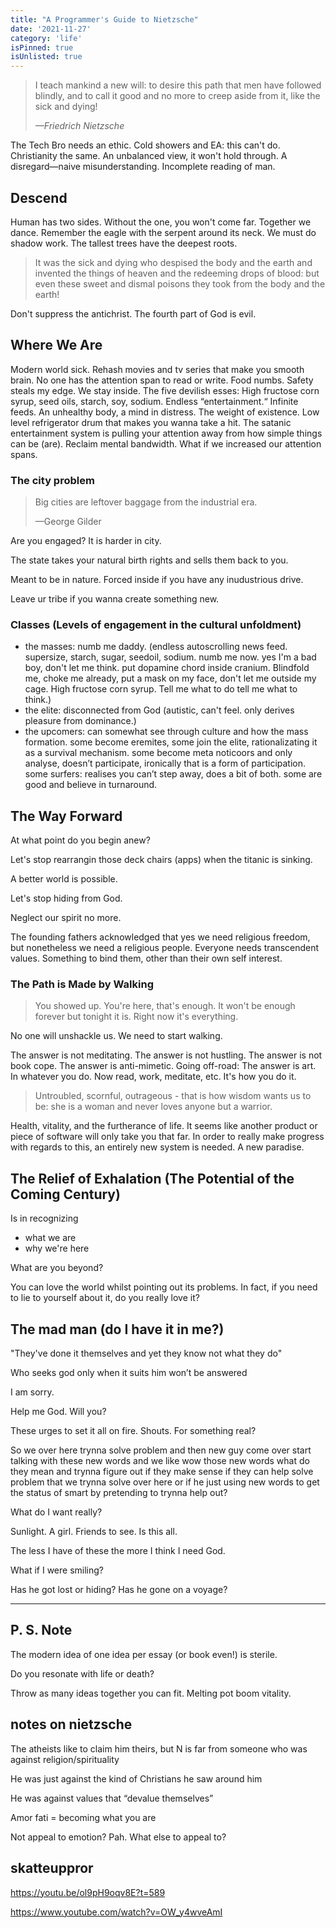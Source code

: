 ```yaml
---
title: "A Programmer's Guide to Nietzsche"
date: '2021-11-27'
category: 'life'
isPinned: true
isUnlisted: true
---
```


> I teach mankind a new will: to desire this path that men
have followed blindly, and to call it good and no more to
creep aside from it, like the sick and dying!
>
> <cite>—Friedrich Nietzsche</cite>

The Tech Bro needs an ethic. Cold showers and EA: this can't do. Christianity the same. An unbalanced view, it won't hold through. A disregard—naive misunderstanding. Incomplete reading of man.

## Descend

Human has two sides. Without the one, you won't come far. Together we dance. Remember the eagle with the serpent around its neck. We must do shadow work. The tallest trees have the deepest roots.

> It was the sick and dying who despised the body and the earth and invented the things of heaven and the redeeming
drops of blood: but even these sweet and dismal poisons they took from the body and the earth!
>

Don't suppress the antichrist. The fourth part of God is evil.

## Where We Are

Modern world sick. Rehash movies and tv series that make you smooth brain. No one has the attention span to read or write. Food numbs. Safety steals my edge. We stay inside. The five devilish esses: High fructose corn syrup, seed oils, starch, soy, sodium. Endless “entertainment.“ Infinite feeds. An unhealthy body, a mind in distress. The weight of existence. Low level refrigerator drum that makes you wanna take a hit. The satanic entertainment system is pulling your attention away from how simple things can be (are). Reclaim mental bandwidth. What if we increased our attention spans.

### The city problem

> Big cities are leftover baggage from the industrial era.
>
> —George Gilder

Are you engaged? It is harder in city.

The state takes your natural birth rights and sells them back to you.

Meant to be in nature. Forced inside if you have any inudustrious drive.

Leave ur tribe if you wanna create something new.

### Classes (Levels of engagement in the cultural unfoldment)

- the masses: numb me daddy. (endless autoscrolling news feed. supersize, starch, sugar, seedoil, sodium. numb me now. yes I'm a bad boy, don't let me think. put dopamine chord inside cranium. Blindfold me, choke me already, put a mask on my face, don't let me outside my cage. High fructose corn syrup. Tell me what to do tell me what to think.)
- the elite: disconnected from God (autistic, can't feel. only derives pleasure from dominance.)
- the upcomers: can somewhat see through culture and how the mass formation. some become eremites, some join the elite, rationalizating it as a survival mechanism. some become meta noticoors and only analyse, doesn’t participate, ironically that is a form of participation. some surfers: realises you can’t step away, does a bit of both. some are good and believe in turnaround.

## The Way Forward

At what point do you begin anew?

Let's stop rearrangin those deck chairs (apps) when the titanic is sinking.

A better world is possible.

Let's stop hiding from God.

Neglect our spirit no more.

The founding fathers acknowledged that yes we need religious freedom, but nonetheless we need a religious people. Everyone needs transcendent values. Something to bind them, other than their own self interest.

### The Path is Made by Walking

> You showed up. You're here, that's enough.
> It won't be enough forever but tonight it is.
> Right now it's everything.

No one will unshackle us. We need to start walking.

The answer is not meditating. The answer is not hustling. The answer is not book cope. The answer is anti-mimetic. Going off-road: The answer is art. In whatever you do. Now read, work, meditate, etc. It's how you do it.

> Untroubled, scornful, outrageous - that is how wisdom wants us to be: she is a woman and never loves anyone but a warrior.
>

Health, vitality, and the furtherance of life. It seems like another product or piece of software will only take you that far. In order to really make progress with regards to this, an entirely new system is needed. A new paradise.

## The Relief of Exhalation (The Potential of the Coming Century)

Is in recognizing

- what we are
- why we're here

What are you beyond?

You can love the world whilst pointing out its problems. In fact, if you need to lie to yourself about it, do you really love it?

## The mad man (do I have it in me?)

"They've done it themselves and yet they know not what they do"

Who seeks god only when it suits him won’t be answered

I am sorry.

Help me God. Will you?

These urges to set it all on fire. Shouts. For something real?

So we over here trynna solve problem and then new guy come over start talking with these new words and we like wow those new words what do they mean and trynna figure out if they make sense if they can help solve problem that we trynna solve over here or if he just using new words to get the status of smart by pretending to trynna help out?

What do I want really?

Sunlight. A girl. Friends to see. Is this all.

The less I have of these the more I think I need God.

What if I were smiling?

Has he got lost or hiding? Has he gone on a voyage?

---

## P. S. Note

The modern idea of one idea per essay (or book even!) is sterile.

Do you resonate with life or death?

Throw as many ideas together you can fit. Melting pot boom vitality.

## notes on nietzsche

The atheists like to claim him theirs, but N is far from someone who was against religion/spirituality

He was just against the kind of Christians he saw around him

He was against values that “devalue themselves”

Amor fati = becoming what you are

Not appeal to emotion? Pah. What else to appeal to?

## skatteuppror

https://youtu.be/ol9pH9oqv8E?t=589

https://www.youtube.com/watch?v=OW_y4wveAmI
